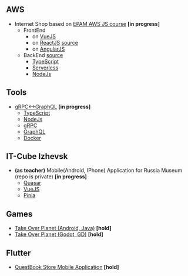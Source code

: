 ## AWS
- Internet Shop based on [EPAM AWS JS course](https://github.com/EPAM-JS-Competency-center/cloud-development-course-initial) **[in progress]**
  - FrontEnd
    - on [VueJS](https://vuejs.org/)
    - on [ReactJS](https://reactjs.org/) [source](https://github.com/apostol/questbook-store-react.git)
    - on [AngularJS](https://angularjs.org/)
  - BackEnd [source](https://github.com/apostol/questbook-aws)
    - [TypeScript](https://www.typescriptlang.org/)
    - [Serverless](https://www.serverless.com/)
    - [NodeJs](https://nodejs.org/en/)

## Tools
- [gRPC<->GraphQL](https://github.com/apostol/grpc2graphQL) **[in progress]**
  - [TypeScript](https://www.typescriptlang.org/)
  - [NodeJs](https://nodejs.org/en/)
  - [gRPC](https://grpc.io/)
  - [GraphQL](https://graphql.org/)
  - [Docker](https://www.docker.com/)

## IT-Cube Izhevsk
- **(as teacher)** Mobile(Android, IPhone) Application for Russia Museum (repo is private) **[in progress]**
  - [Quasar](https://quasar.dev/)
  - [VueJS](https://vuejs.org/)
  - [Pinia](https://pinia.vuejs.org/)

## Games
- [Take Over Planet (Android, Java)](https://github.com/apostol/demo-takeoverplanet.android) **[hold]**
- [Take Over Planet (Godot, GD)](https://github.com/apostol/demo-takeoverplanet.godot) **[hold]**

## Flutter
- [QuestBook Store Mobile Application](https://github.com/apostol/questbook-store-flutter) **[hold]**


<!-- 🔭 I’m currently working on -->
<!-- 🌱 I’m currently learning AWS Cloud -->
<!-- 👯 I’m looking to collaborate on -->
<!-- 🤔 I’m looking for help with -->
<!-- 💬 Ask me about ... -->
<!-- 📫 How to reach me: ... -->
<!-- 😄 Pronouns: ... -->
<!-- ⚡ Fun fact: ... -->
